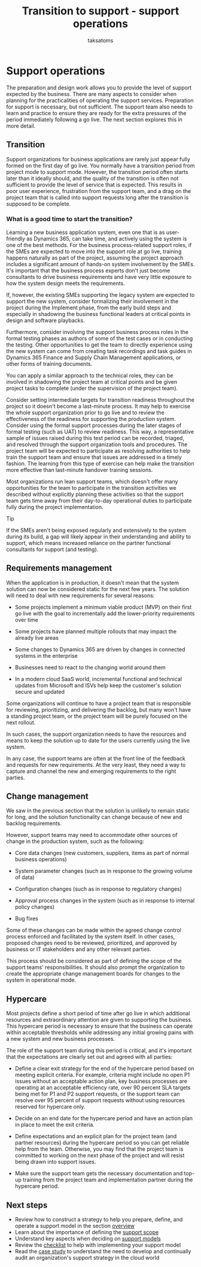 ﻿---
title: Transition to support - support operations
description: This article discusses strategy and consideration when transitioning into the support plan developed by the organization for Dynamics 365 implementation projects.
author: taksatoms
ms.author: tsato
ms.date: 03/30/2023
ms.topic: conceptual
---


# Support operations

The preparation and design work allows you to provide the level of support expected by the business. There are many aspects to consider when planning for the practicalities of operating the support services. Preparation for support is necessary, but not sufficient. The support team also needs to learn and practice to ensure they are ready for the extra pressures of the period immediately following a go live. The next section explores this in more detail.

## Transition

Support organizations for business applications are rarely just appear fully formed on the first day of go live. You normally have a transition period from project mode to support mode. However, the transition period often starts later than it ideally should, and the quality of the transition is often not sufficient to provide the level of service that is expected. This results in poor user experience, frustration from the support team, and a drag on the project team that is called into support requests long after the transition is supposed to be complete.

### What is a good time to start the transition?

Learning a new business application system, even one that is as user-friendly as Dynamics 365, can take time, and actively using the system is one of the best methods. For the business process-related support roles, if the SMEs are expected to move into the support role at go live, training happens naturally as part of the project, assuming the project approach includes a significant amount of hands-on system involvement by the SMEs. It's important that the business process experts don't just become consultants to drive business requirements and have very little exposure to how the system design meets the requirements.

If, however, the existing SMEs supporting the legacy system are expected to support the new system, consider formalizing their involvement in the project during the Implement phase, from the early build steps and especially in shadowing the business functional leaders at critical points in design and software playbacks.

Furthermore, consider involving the support business process roles in the formal testing phases as authors of some of the test cases or in conducting the testing. Other opportunities to get the team to directly experience using the new system can come from creating task recordings and task guides in Dynamics 365 Finance and Supply Chain Management applications, or other forms of training documents.

You can apply a similar approach to the technical roles, they can be involved in shadowing the project team at critical points and be given project tasks to complete (under the supervision of the project team).

Consider setting intermediate targets for transition readiness throughout the project so it doesn't become a last-minute process. It may help to exercise the whole support organization prior to go live and to review the effectiveness of the readiness for supporting the production system. Consider using the formal support processes during the later stages of formal testing (such as UAT) to review readiness. This way, a representative sample of issues raised during this test period can be recorded, triaged, and resolved through the support organization tools and procedures. The project team will be expected to participate as resolving authorities to help train the support team and ensure that issues are addressed in a timely fashion. The learning from this type of exercise can help make the transition more effective than last-minute handover training sessions.

Most organizations run lean support teams, which doesn't offer many opportunities for the team to participate in the transition activities we described without explicitly planning these activities so that the support team gets time away from their day-to-day operational duties to participate fully during the project implementation.

> [!TIP]
> If the SMEs aren't being exposed regularly and extensively to the system during its build, a gap will likely appear in their understanding and ability to support, which means increased reliance on the partner functional consultants for support (and testing).

## Requirements management

When the application is in production, it doesn't mean that the system solution can now be considered static for the next few years. The solution will need to deal with new requirements for several reasons:

- Some projects implement a minimum viable product (MVP) on their first go live with the goal to incrementally add the lower-priority requirements over time

- Some projects have planned multiple rollouts that may impact the already live areas

- Some changes to Dynamics 365 are driven by changes in connected systems in the enterprise

- Businesses need to react to the changing world around them

- In a modern cloud SaaS world, incremental functional and technical updates from Microsoft and ISVs help keep the customer's solution secure and updated

Some organizations will continue to have a project team that is responsible for reviewing, prioritizing, and delivering the backlog, but many won't have a standing project team, or the project team will be purely focused on the next rollout.

In such cases, the support organization needs to have the resources and means to keep the solution up to date for the users currently using the live system.

In any case, the support teams are often at the front line of the feedback and requests for new requirements. At the very least, they need a way to capture and channel the new and emerging requirements to the right parties.

## Change management

We saw in the previous section that the solution is unlikely to remain static for long, and the solution functionality can change because of new and backlog requirements.

However, support teams may need to accommodate other sources of change in the production system, such as the following:

- Core data changes (new customers, suppliers, items as part of normal business operations)

- System parameter changes (such as in response to the growing volume of data)

- Configuration changes (such as in response to regulatory changes)

- Approval process changes in the system (such as in response to internal policy changes)

- Bug fixes

Some of these changes can be made within the agreed change control process enforced and facilitated by the system itself. In other cases, proposed changes need to be reviewed, prioritized, and approved by business or IT stakeholders and any other relevant parties.

This process should be considered as part of defining the scope of the support teams' responsibilities. It should also prompt the organization to create the appropriate change management boards for changes to the system in operational mode.

## Hypercare

Most projects define a short period of time after go live in which additional resources and extraordinary attention are given to supporting the business. This hypercare period is necessary to ensure that the business can operate within acceptable thresholds while addressing any initial growing pains with a new system and new business processes.

The role of the support team during this period is critical, and it's important that the expectations are clearly set out and agreed with all parties:

- Define a clear exit strategy for the end of the hypercare period based on meeting explicit criteria. For example, criteria might include no open P1 issues without an acceptable action plan, key business processes are operating at an acceptable efficiency rate, over 90 percent SLA targets being met for P1 and P2 support requests, or the support team can resolve over 95 percent of support requests without using resources reserved for hypercare only.

- Decide on an end date for the hypercare period and have an action plan in place to meet the exit criteria.

- Define expectations and an explicit plan for the project team (and partner resources) during the hypercare period so you can get reliable help from the team. Otherwise, you may find that the project team is committed to working on the next phase of the project and will resist being drawn into support issues.

- Make sure the support team gets the necessary documentation and top-up training from the project team and implementation partner during the hypercare period.

## Next steps

- Review how to construct a strategy to help you prepare, define, and operate a support model in the section [overview](transition-to-support.md)
- Learn about the importance of defining the [support scope](transition-to-support-scope.md)
- Understand key aspects when deciding on [support models](transition-to-support-models.md)
- Review the [checklist](transition-to-support-checklist.md) to help with implementing your support model
- Read the [case study](service-solution-case-study.md) to understand the need to develop and continually audit an organization's support strategy in the cloud world